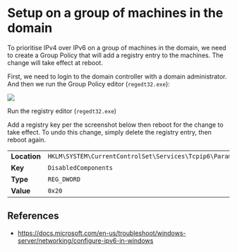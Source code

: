 # Setup on a group of machines in the domain

To prioritise IPv4 over IPv6 on a group of machines in the domain, we need to create a Group Policy that will add a registry entry to the machines. The change will take effect at reboot.

First, we need to login to the domain controller with a domain administrator. And then we run the Group Policy editor (`regedt32.exe`):

![](./imgs/)

Run the registry editor (`regedt32.exe`)

Add a registry key per the screenshot below then reboot for the change to take effect. To undo this change, simply delete the registry entry, then reboot again.

|   |   |
|---|---|
| **Location** | `HKLM\SYSTEM\CurrentControlSet\Services\Tcpip6\Parameters` | 
| **Key**      | `DisabledComponents`                                       | 
| **Type**     | `REG_DWORD`                                                | 
| **Value**    | `0x20`                                                     |

## References
 - https://docs.microsoft.com/en-us/troubleshoot/windows-server/networking/configure-ipv6-in-windows
